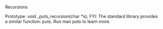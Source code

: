 Recursions

Prototype: void _puts_recursion(char *s);
FYI: The standard library provides a similar function: puts. Run man puts to learn more.
